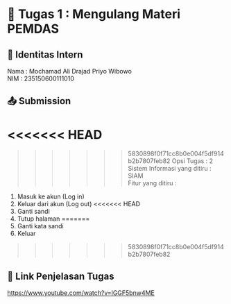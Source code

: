 # 📁 Tugas 1 : Mengulang Materi PEMDAS

## 👤 Identitas Intern
Nama : Mochamad Ali Drajad Priyo Wibowo          
NIM  : 235150600111010

## 📤 Submission  
<<<<<<< HEAD
=======

>>>>>>> 5830898f0f71cc8b0e004f5df914b2b7807feb82
Opsi Tugas : 2            
Sistem Informasi yang ditiru : SIAM              
Fitur yang ditiru :                   
1. Masuk ke akun (Log in)
2. Keluar dari akun (Log out)
<<<<<<< HEAD
3. Ganti sandi
4. Tutup halaman
=======
3. Ganti kata sandi
4. Keluar
>>>>>>> 5830898f0f71cc8b0e004f5df914b2b7807feb82

## 🔗 Link Penjelasan Tugas

https://www.youtube.com/watch?v=lGGF5bnw4ME

